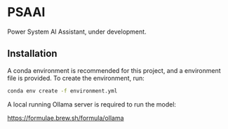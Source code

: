 # PSAAI

Power System AI Assistant, under development.

## Installation

A conda environment is recommended for this project, and a environment file is provided. To create the environment, run:

```bash
conda env create -f environment.yml
```

A local running Ollama server is required to run the model:

<https://formulae.brew.sh/formula/ollama>

